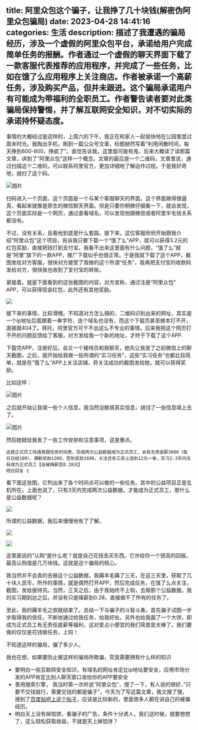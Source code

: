 title: 阿里众包这个骗子，让我挣了几十块钱(解密伪阿里众包骗局)
date: 2023-04-28 14:41:16
categories: 生活
description: 描述了我遭遇的骗局经历，涉及一个虚假的阿里众包平台，承诺给用户完成简单任务的报酬。作者通过一个虚假的聊天界面下载了一款客服代表推荐的应用程序，并完成了一些任务，比如在饿了么应用程序上关注商店。作者被承诺一个高薪任务，涉及购买产品，但并未跟进。这个骗局承诺用户有可能成为带福利的全职员工。作者警告读者要对此类骗局保持警惕，并了解互联网安全知识，对不切实际的承诺持怀疑态度。
--- 




事情的大概经过是这样的，上周六的下午，我正在和家人一起愉快地在公园里度过周末时光。我掏出手机，刷到一篇公众号文章，标题赫然写着“利用闲散时间，每天挣到600-800，挣疯了”。直觉告诉我，这里面可能有鬼，后来大概读了读那篇文章，讲到了“阿里众包”这样一个概念。文章的最后是一个二维码，文章里说，通过扫描这个二维码，可以联系阿里官方，更加详细地了解运作过程。于是我好奇地，就扫了这个码。


![图片](https://user-images.githubusercontent.com/7566337/235058935-94c6aa20-b891-4dbd-93a6-352f205c512e.png)


扫码进入一个页面，这个页面是一个与某个客服聊天的界面，这个界面做得很逼真，看起来就像是原生的微信聊天界面。但是只要你稍微仔细看一下，就会发现，这个页面实际是一个网页，通过查看域名，可以发现他跟微信或者阿里半毛钱关系都没有。

不过，没有关系，且看他到底是什么套路。接下来，这位客服欣欣开始跟我介绍“阿里众包”这个项目，告诉我只要下载一个“饿了么”APP，就可以获得3.2元的红包奖励，直接把钱打到支付宝。我看不出来这里面有什么问题，“饿了么”就是“阿里”旗下的一款APP，推广下载似乎也很正常。于是我就下载了这个APP，截图发给对方客服，很快对方接受了我做的这个所谓“任务”，我再把支付宝的收款码发给对方，很快我也收到了支付宝的转账。

紧接着，就是下面看到的这张截图的内容，对方宣称，通过注册“阿里众包” APP，可以获得现金红包，此外还有其他奖励。

![](https://lh3.googleusercontent.com/pw/AJFCJaUGHKReozYMeHpOtjLgb32-IZ9R7Wa-7Z4ckfzJnCeQf-QxH-73bwq5GgEcuOhQcQ3DlF3EMtgl7QGOmzPGBpk-uRUEjklYM-OunePbguDdxry9fMoTNFhFgZ6e-FSFLSVRoFlFBDK-RCyTtPXKv-XKih1dBaA5amV_TPYMe2MkbQF3-wbJL0YdJTWmmAd71Z7Y9f-1k7se9z2vkXFlj21KBCIGTOq6n7NW2iINrgSOLTHqYi1i2zIEFWl4YM6gIvLoGNnH_z7QCZhyXnPD1WjGHn46tSRc-vI3gaDN5LSUIqpowrCZDdL8UCbXHTvjRTe_K3TorTNJF-ulgMPOuE6RA556OhlrbBH2mwUTRfSYD8vgUyb9xuSUiHhrahUJDelfKp3q2UYcFrVnf6TUHxTbtku9PWiZogTtAGl78blRxa8XnCZljl558M-Z0OzLy5DimcsMXFfVSvjlPBMbVVI4NNl2xRcBs_GQaCuw19xQ05k-KHualiG7F7zCuUzGOwfBY9UM0uUTPMOBhdDFDG4ywPN_rt1ame1ZSHZyIHD1Dz1vtY9CJ5IIDhoT-nI4QYjBJ1FOe2NnRSC6JySAxuB_RU78TCuXAjxGE_ZlW6Y6cn7Rb9MKLEk-trWpFEomdIIrNQYy_fvVZ_y1mnz2MKY-ViUo3b1bfytMwlipGHc8iAVGThRKqW2dHSkMrfQayV-w52lkwPQU6sOeJb3uLB7s-Cv1IJVzmuYSwD6p_AkLTxw-78Qzne2Ex5nxcsIlT79WICLDsUirjyWWy87G-JvGfFVel0FKjj3HqaT37BNdyEZaWI_AWPxQQS3YIekIvuRMbcfZ-Ra-iL2ByHdMidTZBnjnxoQ816X7PD4fN7uVWp76FL-LEGz34HMPG47srcBJsZKOEsX6fyCn9tVaGNZoUIs=w400-h889-s-no?authuser=0)


接下来的事情，比较滑稽。不知道对方怎么搞的，二维码识别出来的网址，其实是一个ip地址后面跟着一串字符，连个域名也没有，而这个下载页甚至根本打不开，直接就404了。拜托，阿里官方可干不出这么不专业的事情。后来我把这个网页打不开的问题反馈给了客服，对方发给我一个新的地址，才终于下载了这个APP.


下载完APP，注册好后，会又一个接待员和我聊天，她先让我发了之前微信上的聊天截图，之后，就开始给我做一些所谓的“实习任务”，这些“实习任务”也都比较简单，就是在”饿了么“APP上关注店铺，将关注成功的截图发给她，就可以获得奖励。

比如这样：

![图片](https://user-images.githubusercontent.com/7566337/235045347-afee0f37-1b91-4a35-9fe3-090c2c29f9d7.png)




之后就开始让我填一些个人信息，我当然没敢填真实信息，胡诌了一些信息填上去了。

![图片](https://user-images.githubusercontent.com/7566337/235045043-b2217db6-4394-4646-ae3e-bc9ed83294ed.png)


然后她就给我发了一些工作安排和注意事项，这是重点。


```
这是正式员工待遇表跟任务时间表，完成两次公益数据成为正式员工，会有无责底薪3000（每日日结100），满勤奖励1288，签到奖励1888，关注任务工资上涨到12元一单，实习2-3天内没有成为正式员工【会被降薪至0.28元】
明白回复 1
```

看下面这张图，它列出来了各个时间点可以做的一些任务。其中的公益项目正是玄机所在。上面也说了，只有3天内完成两次公益数据，才能成为正式员工，那什么是公益数据呢？

![](https://storage.googleapis.com/13823zxw.appspot.com/AgACAgUAAxkBAAIwZGRLOkksoRlYSL6h71DVDkfRdSDnAAJyszEbIehhVlW8XhUElS-WAQADAgADeQADLwQ.jpg)

所谓的公益数据，我后来慢慢地有了了解。

![](https://storage.googleapis.com/13823zxw.appspot.com/AgACAgUAAxkBAAIwZ2RLOpTxBkSrYQqd5BjQvFjy1wVDAAJzszEbIehhVjcfjpmpsorlAQADAgADeQADLwQ.jpg)

![](https://storage.googleapis.com/13823zxw.appspot.com/AgACAgUAAxkBAAIwaGRLOpSBqUcTDANCVAayYknSErDEAAJ0szEbIehhVpGqGwz8DJk9AQADAgADeQADLwQ.jpg)

这里面说的”认购“是什么呢？就是自己花钱去买东西。它许给你一个很高的回报，最高认购值是几万块钱。这就是这个骗局的核心。

我当然并不会真的去做这个公益数据，我薅羊毛薅了三天，在这三天里，获取了几十块人民币，所作的事情，就是偶然打开APP，然后完成任务，在饿了么点关注，截图，发给接待员。当然，三天之后，由于我始终不上钩，去做那个公益数据，我的实习期到达之后，并没有只是降薪到0.28，直接做不了所有的任务了。

至此，我的薅羊毛之旅就结束了。总结一下与骗子的斗智斗勇，首先骗子试图一步步取得我的信任，不断地通过给我任务，给我好处。另外也给我画了一个大饼，即成为正式员工有无责任底薪等福利，这对爱占小便宜的我们简直是太棒了。我们要做的仅仅是花钱做任务，上钩！

不知道这样的骗局，骗了多少人。

我也在想，如果要防止被这样的骗局所欺骗，究竟需要拥有什么样的知识

- 要明白一些互联网安全知识，有域名的网址肯定比ip地址要安全，应用市场分发的APP肯定比别人聊天窗口发给你的APP要安全
- 善用搜索引擎， 我当时第一次听说”阿里众包“，搜了一下，有人说的很好，”只要不交钱就行，需要交钱的都是骗子“，今天为了写这篇文章，我又搜了搜，搜到了[百度贴吧上这个帖子](https://tieba.baidu.com/p/8362238001?fid=19952201&fr=ala0&isgod=0&pstaala=1&tpl=5)，应该是比较新的，里面很多人都在讲自己的被骗经历。
- 明白天上没有掉馅饼，看骗子的广告，条件十分诱人，我们这时候，就要想想了，这么轻松获取收益，不就是天上掉馅饼？






